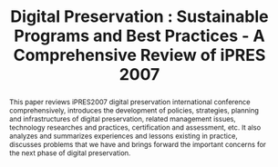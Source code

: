 ---
abstract: This paper reviews iPRES2007 digital preservation international conference
  comprehensively, introduces the development of policies, strategies, planning and
  infrastructures of digital preservation, related management issues, technology researches
  and practices, certification and assessment, etc. It also analyzes and summarizes
  experiences and lessons existing in practice, discusses problems that we have and
  brings forward the important concerns for the next phase of digital preservation.
creators:
- Zhenxin, Wu
- Jing, Xiang
- Qi, Zhao
- Mei, Zhang
- Jianhua, Liu
date: null
document_url: https://services.phaidra.univie.ac.at/api/object/o:294431/download
grand_parent: iPRES
institutions: []
keywords:
- beijing
- digital resource
- digital preservation
- sustainable programs
- best practices
landing_page_url: https://phaidra.univie.ac.at/o:294431
language: zho
layout: publication
license: CC BY-SA 3.0 AT
notes_url: null
parent: iPRES 2007
presentation_url: null
publication_type: paper
size: 447604
source_name: iPRES
title: 'Digital Preservation : Sustainable Programs and Best Practices - A Comprehensive
  Review of iPRES 2007'
year: 2007
---